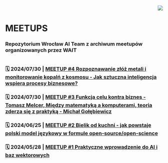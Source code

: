 
<br>

<img align="right" src="https://visitor-badge.laobi.icu/badge?page_id=wait-wro.meetups"/>
<br>

# MEETUPS
### Repozytorium Wrocław AI Team z archiwum meetupów organizowanych przez WAIT

#
### 🗓️  2024/07/30 | [MEETUP #4 Rozpoznawanie złóż metali i monitorowanie kopalń z kosmosu - Jak sztuczna inteligencja wspiera procesy biznesowe?](https://github.com/wait-wro/meetups/blob/004Meetup/meetups/004Meetup.md)

### 🗓️  2024/07/30 | [MEETUP #3 Funkcja celu kontra biznes - Tomasz Melcer, Między matematyką a komputerami, teoria zderza się z praktyką - Michał Gołębiewicz](https://github.com/wait-wro/meetups/blob/003Meetup/meetups/003Meetup.md)

### 🗓️ 2024/06/25 | [MEETUP #2 Bielik od kuchni - jak powstaje polski model językowy w formule open-source/open-science](https://github.com/wait-wro/meetups/blob/main/meetups/002Meetup.md)

### 🗓️ 2024/05/28 | [MEETUP #1 Praktyczne wprowadzenie do AI i baz wektorowych](https://github.com/wait-wro/meetups/blob/main/meetups/001Meetup.md)

